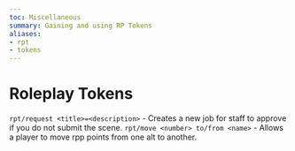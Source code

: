 ```yaml
---
toc: Miscellaneous
summary: Gaining and using RP Tokens
aliases:
- rpt
- tokens
---
```

# Roleplay Tokens



`rpt/request <title>=<description>` - Creates a new job for staff to approve if you do not submit the scene.
`rpt/move <number> to/from <name>` - Allows a player to move rpp points from one alt to another.